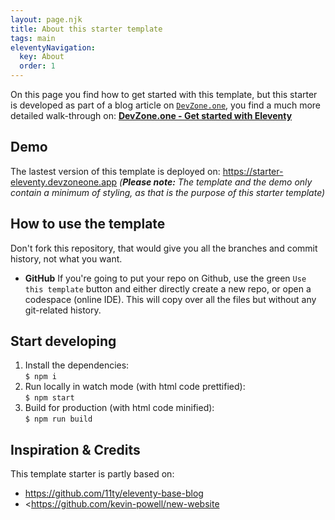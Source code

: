 ```yaml
---
layout: page.njk
title: About this starter template
tags: main
eleventyNavigation:
  key: About
  order: 1
---
```


On this page you find how to get started with this template, but this
starter is developed as part of a blog article on [`DevZone.one`](https://devzone.one), you find a much more detailed walk-through on:
[**DevZone.one - Get started with Eleventy**](https://devzone.one/blogs/get-started-with-eleventy)

## Demo

The lastest version of this template is deployed on:
<https://starter-eleventy.devzoneone.app>
_(**Please note:** The template and the demo only contain a minimum of styling, as that is the purpose of this starter template)_

## How to use the template

Don't fork this repository, that would give you all the branches and
commit history, not what you want.

- **GitHub** If you're going to put your repo on Github, use the green
  `Use this template` button and either directly create a new repo, or
  open a codespace (online IDE). This will copy over all the files but without any git-related history.

## Start developing

1. Install the dependencies:<br>
   `$ npm i`
2. Run locally in watch mode (with html code prettified):<br>
   `$ npm start`
3. Build for production (with html code minified):<br>
   `$ npm run build`

## Inspiration & Credits

This template starter is partly based on:

- <https://github.com/11ty/eleventy-base-blog>
- <https://github.com/kevin-powell/new-website
